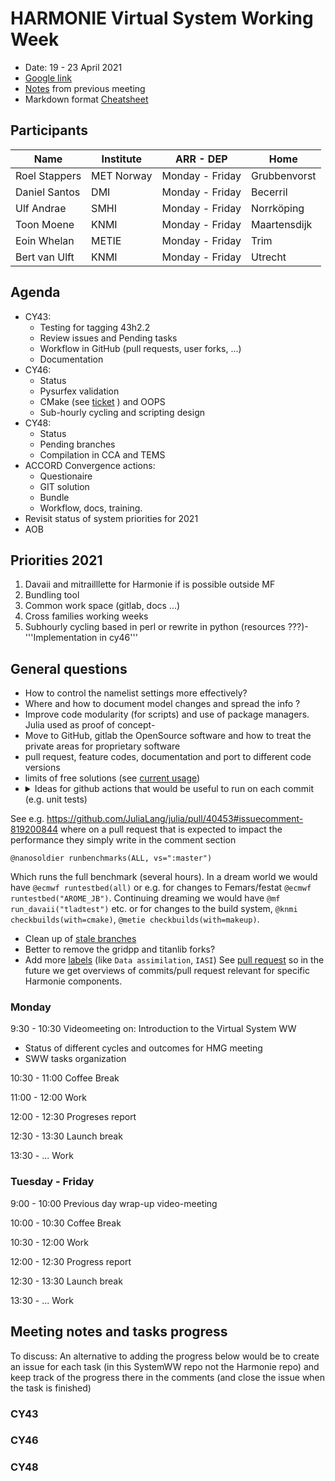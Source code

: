# HARMONIE Virtual System Working Week

 - Date: 19 - 23 April  2021
 - [Google link](https://meet.google.com/aem-dubz-ihj)
 - [Notes](https://hirlam.org/trac/wiki/Meetings/System/Video_Meetings/2022) from previous meeting  
 - Markdown format [Cheatsheet](https://github.com/adam-p/markdown-here/wiki/Markdown-Cheatsheet)  

## Participants

Name              | Institute  | ARR - DEP        |  Home       
---               | ---        | ---              | ---         
Roel Stappers     | MET Norway | Monday - Friday  | Grubbenvorst 
Daniel Santos     | DMI        | Monday - Friday  | Becerril     
Ulf Andrae        | SMHI       | Monday - Friday  | Norrköping   
Toon Moene        | KNMI       | Monday - Friday  | Maartensdijk 
Eoin Whelan       | METIE      | Monday - Friday  | Trim         
Bert van Ulft     | KNMI       | Monday - Friday  | Utrecht      


##  Agenda 

- CY43:
  - Testing for tagging 43h2.2
  - Review issues and Pending tasks
  - Workflow in GitHub (pull requests, user forks, ...)
  - Documentation
- CY46:
  - Status
  - Pysurfex validation
  - CMake (see [ticket](https://hirlam.org/trac/ticket/188) ) and OOPS
  - Sub-hourly cycling and scripting design
- CY48:
  - Status
  - Pending branches
  - Compilation in CCA and TEMS
- ACCORD Convergence actions: 
  - Questionaire
  - GIT solution
  - Bundle
  - Workflow, docs, training.  
- Revisit status of system priorities for 2021
- AOB

##  Priorities 2021 

   1. Davaii and mitrailllette for Harmonie if is possible outside MF 
   2. Bundling tool 
   3. Common work space (gitlab, docs ...)
   4. Cross families working weeks
   5. Subhourly cycling based in perl or rewrite in python (resources ???)- '''Implementation in cy46'''

##  General questions 

- How to control the namelist settings more effectively?
- Where and how to document model changes and spread the info ?
- Improve code modularity (for scripts) and use of package managers. Julia used as proof of concept- 
- Move to GitHub, gitlab the OpenSource software and how to treat the private areas for proprietary software
- pull request, feature codes, documentation and port to different code versions
- limits of free solutions (see [current usage](https://github.com/organizations/Hirlam/settings/billing))
- <details><summary>Ideas for github actions that would be useful to run on each commit (e.g. unit tests) </summary><p>
 See e.g. https://github.com/JuliaLang/julia/pull/40453#issuecomment-819200844 where on a pull request that is expected to impact the performance they simply write in the comment section 
 
 ```@nanosoldier runbenchmarks(ALL, vs=":master")```
 
 Which runs the full benchmark (several hours).
In a dream world we would have `@ecmwf runtestbed(all)` or e.g. for changes to Femars/festat `@ecmwf runtestbed("AROME_JB")`. Continuing dreaming we would have `@mf run_davaii("tladtest")` etc. or for changes to the build system, `@knmi checkbuilds(with=cmake)`, `@metie checkbuilds(with=makeup)`.  

</p></details>

- Clean up of [stale branches](https://github.com/Hirlam/Harmonie/branches/stale)
- Better to remove the gridpp and titanlib forks?  
- Add more [labels](https://github.com/Hirlam/Harmonie/issues/labels) (like `Data assimilation`, `IASI`) See [pull request](https://github.com/Hirlam/Harmonie/pulls?q=is%3Apr+is%3Aclosed) so in the future we get overviews of  commits/pull request relevant for specific Harmonie components.  


### Monday  

9:30 - 10:30  Videomeeting on: Introduction to the Virtual System WW
- Status of different cycles and outcomes for HMG meeting
- SWW tasks organization

10:30 - 11:00 Coffee Break

11:00 - 12:00  Work

12:00 - 12:30 Progreses report

12:30 - 13:30 Launch break

13:30 - ...  Work
 
### Tuesday - Friday 

9:00 - 10:00 Previous day wrap-up video-meeting

10:00 - 10:30 Coffee Break

10:30 - 12:00 Work

12:00 - 12:30 Progress report

12:30 - 13:30 Launch break

13:30 - ... Work

## Meeting notes and tasks progress 

To discuss: An alternative to adding the progress below would be to create an issue for each task (in this SystemWW repo not the Harmonie repo) and keep track of the progress there in the comments (and close the issue when the task is finished)

### CY43



### CY46

### CY48
